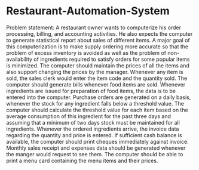 # Restaurant-Automation-System

Problem statement: A restaurant owner wants to computerize his order processing,
billing, and accounting activities. He also expects the computer to generate statistical report about sales
of different items. A major goal of this computerization is to make supply ordering more accurate so that
the problem of excess inventory is avoided as well as the problem of non-availability of ingredients required
to satisfy orders for some popular items is minimized. The computer should maintain the prices of all the
items and also support changing the prices by the manager. Whenever any item is sold, the sales clerk
would enter the item code and the quantity sold. The computer should generate bills whenever food items
are sold. Whenever ingredients are issued for preparation of food items, the data is to be entered into the
computer. Purchase orders are generated on a daily basis, whenever the stock for any ingredient falls below
a threshold value. The computer should calculate the threshold value for each item based on the average
consumption of this ingredient for the past three days and assuming that a minimum of two days stock
must be maintained for all ingredients. Whenever the ordered ingredients arrive, the invoice data regarding
the quantity and price is entered. If sufficient cash balance is available, the computer should print cheques
immediately against invoice. Monthly sales receipt and expenses data should be generated whenever the
manger would request to see them. The computer should be able to print a menu card containing the menu
items and their prices.
